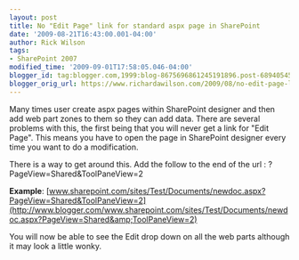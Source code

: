 ```yaml
---
layout: post
title: No "Edit Page" link for standard aspx page in SharePoint
date: '2009-08-21T16:43:00.001-04:00'
author: Rick Wilson
tags:
- SharePoint 2007
modified_time: '2009-09-01T17:58:05.046-04:00'
blogger_id: tag:blogger.com,1999:blog-8675696861245191896.post-6894054513922595387
blogger_orig_url: https://www.richardawilson.com/2009/08/no-edit-page-link-for-standard-aspx.html
---
```


Many times user create aspx pages within SharePoint designer and then add web part zones to them so they can add data. There are several problems with this, the first being that you will never get a link for "Edit Page". This means you have to open the page in SharePoint designer every time you want to do a modification.

There is a way to get around this. Add the follow to the end of the url : ?PageView=Shared&ToolPaneView=2

**Example**: [www.sharepoint.com/sites/Test/Documents/newdoc.aspx?PageView=Shared&ToolPaneView=2](http://www.blogger.com/www.sharepoint.com/sites/Test/Documents/newdoc.aspx?PageView=Shared&amp;ToolPaneView=2)

You will now be able to see the Edit drop down on all the web parts although it may look a little wonky.

